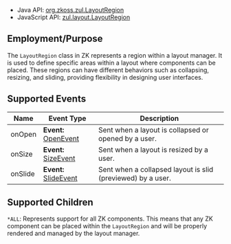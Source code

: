 

- Java API: [org.zkoss.zul.LayoutRegion](https://www.zkoss.org/javadoc/latest/zk/org/zkoss/zul/LayoutRegion.html)
- JavaScript API: [zul.layout.LayoutRegion](https://www.zkoss.org/javadoc/latest/jsdoc/classes/zul.layout.LayoutRegion.html)

## Employment/Purpose
The `LayoutRegion` class in ZK represents a region within a layout manager. It is used to define specific areas within a layout where components can be placed. These regions can have different behaviors such as collapsing, resizing, and sliding, providing flexibility in designing user interfaces.

## Supported Events

| Name        | Event Type                                     | Description                                                                                         |
|-------------|------------------------------------------------|-----------------------------------------------------------------------------------------------------|
| onOpen      | **Event:** [OpenEvent](https://www.zkoss.org/javadoc/latest/zk/org/zkoss/zk/ui/event/OpenEvent.html) | Sent when a layout is collapsed or opened by a user.                                            |
| onSize      | **Event:** [SizeEvent](https://www.zkoss.org/javadoc/latest/zk/org/zkoss/zk/ui/event/SizeEvent.html) | Sent when a layout is resized by a user.                                                        |
| onSlide     | **Event:** [SlideEvent](https://www.zkoss.org/javadoc/latest/zk/org/zkoss/zk/ui/event/SlideEvent.html) | Sent when a collapsed layout is slid (previewed) by a user.                                    |

## Supported Children
`*ALL`: Represents support for all ZK components. This means that any ZK component can be placed within the `LayoutRegion` and will be properly rendered and managed by the layout manager.